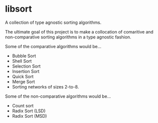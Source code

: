 # libsort
A collection of type agnostic sorting algorithms.

The ultimate goal of this project is to make a collocation of comaritive 
and non-comparative sorting algorithms in a type agnostic fashion.

Some of the comparative algorithms would be...
* Bubble Sort
* Shell Sort
* Selection Sort
* Insertion Sort
* Quick Sort
* Merge Sort
* Sorting networks of sizes 2-to-8.

Some of the non-comparative algorithms would be...
* Count sort
* Radix Sort (LSD)
* Radix Sort (MSD)
